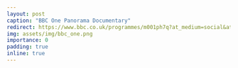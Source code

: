 ```yaml
---
layout: post
caption: "BBC One Panorama Documentary"
redirect: https://www.bbc.co.uk/programmes/m001ph7q?at_medium=social&at_campaign=Social_Flow&at_link_id=31E9265C-3ABA-11EE-AC4C-3A0479A687CD&at_campaign_type=owned&at_format=video&at_ptr_name=twitter&at_link_type=web_link&at_bbc_team=editorial&at_link_origin=BBCPanorama
img: assets/img/bbc_one.png
importance: 0
padding: true
inline: true
---
```

